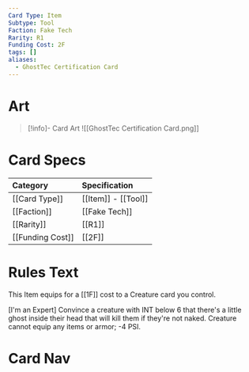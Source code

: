 ```yaml
---
Card Type: Item
Subtype: Tool
Faction: Fake Tech
Rarity: R1
Funding Cost: 2F
tags: []
aliases:
  - GhostTec Certification Card
---
```

# Art

> [!info]- Card Art
> ![[GhostTec Certification Card.png]]

# Card Specs

| Category | Specification| 
| :--- | :--- |
| [[Card Type]] | [[Item]] - [[Tool]] |  
| [[Faction]] | [[Fake Tech]] |  
| [[Rarity]] | [[R1]] |  
| [[Funding Cost]] | [[2F]] |  

# Rules Text  

This Item equips for a [[1F]] cost to a Creature card you control.  

[I'm an Expert] Convince a creature with INT below 6 that there's a little ghost inside their head that will kill them if they're not naked.
Creature cannot equip any items or armor;
-4 PSI.  

# Card Nav

